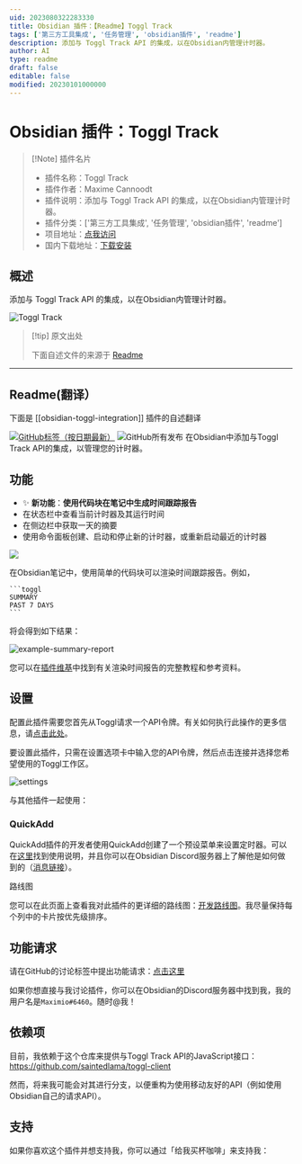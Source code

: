 ```yaml
---
uid: 2023080322283330
title: Obsidian 插件：【Readme】Toggl Track
tags: ['第三方工具集成', '任务管理', 'obsidian插件', 'readme']
description: 添加与 Toggl Track API 的集成，以在Obsidian内管理计时器。
author: AI
type: readme
draft: false
editable: false
modified: 20230101000000
---
```


# Obsidian 插件：Toggl Track

> [!Note] 插件名片
> - 插件名称：Toggl Track
> - 插件作者：Maxime Cannoodt
> - 插件说明：添加与 Toggl Track API 的集成，以在Obsidian内管理计时器。
> - 插件分类：['第三方工具集成', '任务管理', 'obsidian插件', 'readme']
> - 项目地址：[点我访问](https://github.com/mcndt/obsidian-toggl-integration)
> - 国内下载地址：[下载安装](https://pkmer.cn/products/plugin/pluginMarket/?obsidian-toggl-integration)

## 概述

添加与 Toggl Track API 的集成，以在Obsidian内管理计时器。

![Toggl Track](https://cdn.pkmer.cn/covers/obsidian-toggl-integration.gif!pkmer)

> [!tip] 原文出处
> 
>下面自述文件的来源于 [Readme](https://ghproxy.net/https://raw.githubusercontent.com/mcndt/obsidian-toggl-integration/master/README.md)
> 

---

## Readme(翻译）

下面是 [[obsidian-toggl-integration]] 插件的自述翻译


[![GitHub标签（按日期最新）](https://img.shields.io/github/v/tag/mcndt/obsidian-toggl-integration)](https://github.com/mcndt/obsidian-toggl-integration/releases) ![GitHub所有发布](https://img.shields.io/github/downloads/mcndt/obsidian-toggl-integration/total)
在Obsidian中添加与Toggl Track API的集成，以管理您的计时器。

## 功能

- ✨ **新功能**：**使用代码块在笔记中生成时间跟踪报告**
- 在状态栏中查看当前计时器及其运行时间
- 在侧边栏中获取一天的摘要
- 使用命令面板创建、启动和停止新的计时器，或重新启动最近的计时器

![](https://raw.githubusercontent.com/mcndt/obsidian-toggl-integration/master/demo2.gif)

在Obsidian笔记中，使用简单的代码块可以渲染时间跟踪报告。例如，

````
```toggl
SUMMARY
PAST 7 DAYS
```
````

将会得到如下结果：

![example-summary-report](https://user-images.githubusercontent.com/23149353/148293946-4e70ede9-0a9f-401e-af4b-f954caaeed84.png)

您可以在[插件维基](<https://github.com/mcndt/obsidian-toggl-integration/wiki/Toggl-Query-Language-(TQL)-Reference>)中找到有关渲染时间报告的完整教程和参考资料。

## 设置

配置此插件需要您首先从Toggl请求一个API令牌。有关如何执行此操作的更多信息，请[点击此处](https://support.toggl.com/en/articles/3116844-where-is-my-api-token-located)。

要设置此插件，只需在设置选项卡中输入您的API令牌，然后点击连接并选择您希望使用的Toggl工作区。

![settings](https://raw.githubusercontent.com/mcndt/obsidian-toggl-integration/master/settings.png)

与其他插件一起使用：

### QuickAdd

QuickAdd插件的开发者使用QuickAdd创建了一个预设菜单来设置定时器。可以在[这里](https://github.com/chhoumann/quickadd/blob/master/docs/docs/Examples/Macro_TogglManager.md)找到使用说明，并且你可以在Obsidian Discord服务器上了解他是如何做到的（[消息链接](https://discord.com/channels/686053708261228577/707816848615407697/876069796553293835)）。

路线图

您可以在此页面上查看我对此插件的更详细的路线图：[开发路线图](https://github.com/mcndt/obsidian-toggl-integration/projects/1)。我尽量保持每个列中的卡片按优先级排序。

## 功能请求

请在GitHub的讨论标签中提出功能请求：[点击这里](https://github.com/mcndt/obsidian-toggl-integration/discussions/categories/feature-requests)

如果你想直接与我讨论插件，你可以在Obsidian的Discord服务器中找到我，我的用户名是`Maximio#6460`。随时@我！

## 依赖项

目前，我依赖于这个仓库来提供与Toggl Track API的JavaScript接口：https://github.com/saintedlama/toggl-client

然而，将来我可能会对其进行分支，以便重构为使用移动友好的API（例如使用Obsidian自己的请求API）。

## 支持

如果你喜欢这个插件并想支持我，你可以通过「给我买杯咖啡」来支持我：





